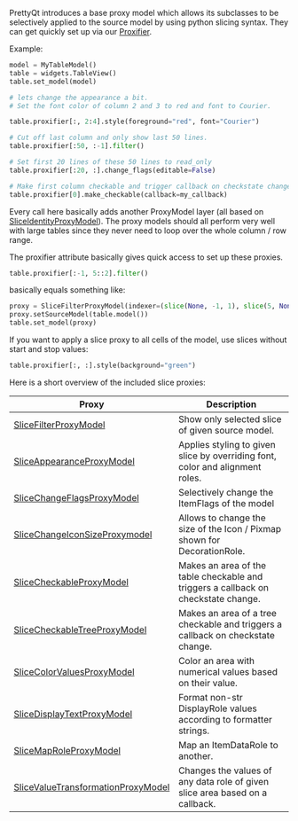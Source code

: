 PrettyQt introduces a base proxy model which allows its subclasses to be selectively applied to
the source model by using python slicing syntax.
They can get quickly set up via our [Proxifier](proxifier.md).


Example:

``` py
model = MyTableModel()
table = widgets.TableView()
table.set_model(model)

# lets change the appearance a bit.
# Set the font color of column 2 and 3 to red and font to Courier.

table.proxifier[:, 2:4].style(foreground="red", font="Courier")

# Cut off last column and only show last 50 lines.
table.proxifier[:50, :-1].filter()

# Set first 20 lines of these 50 lines to read_only
table.proxifier[:20, :].change_flags(editable=False)

# Make first column checkable and trigger callback on checkstate change.
table.proxifier[0].make_checkable(callback=my_callback)
```

Every call here basically adds another ProxyModel layer (all based on [SliceIdentityProxyModel](sliceidentityproxymodel.md)).
The proxy models should all perform very well with large tables since they never need to loop over the whole column / row range.

The proxifier attribute basically gives quick access to set up these proxies.

``` py
table.proxifier[:-1, 5::2].filter()
```
basically equals something like:

``` py
proxy = SliceFilterProxyModel(indexer=(slice(None, -1, 1), slice(5, None, 2)))
proxy.setSourceModel(table.model())
table.set_model(proxy)
```

If you want to apply a slice proxy to all cells of the model, use slices without start and stop values:

``` py
table.proxifier[:, :].style(background="green")
```

Here is a short overview of the included slice proxies:

| Proxy                                                                  | Description                                              |
| -----------------------------------------------------------------------|----------------------------------------------------------|
|[SliceFilterProxyModel](slicefilterproxymodel.md)                          | Show only selected slice of given source model.|
|[SliceAppearanceProxyModel](sliceappearanceproxymodel.md)                  | Applies styling to given slice by overriding font, color and alignment roles.|
|[SliceChangeFlagsProxyModel](slicechangeflagsproxymodel.md)                | Selectively change the ItemFlags of the model|
|[SliceChangeIconSizeProxymodel](slicechangeiconsizeproxymodel.md)          | Allows to change the size of the Icon / Pixmap shown for DecorationRole.|
|[SliceCheckableProxyModel](slicecheckableproxymodel.md)                    | Makes an area of the table checkable and triggers a callback on checkstate change.|
|[SliceCheckableTreeProxyModel](slicecheckabletreeproxymodel.md)            | Makes an area of a tree checkable and triggers a callback on checkstate change.|
|[SliceColorValuesProxyModel](slicecolorvaluesproxymodel.md)                | Color an area with numerical values based on their value.|
|[SliceDisplayTextProxyModel](slicedisplaytextproxymodel.md)                | Format non-str DisplayRole values according to formatter strings.|
|[SliceMapRoleProxyModel](slicemaproleproxymodel.md)                        | Map an ItemDataRole to another.|
|[SliceValueTransformationProxyModel](slicevaluetransformationproxymodel.md)| Changes the values of any data role of given slice area based on a callback.|
